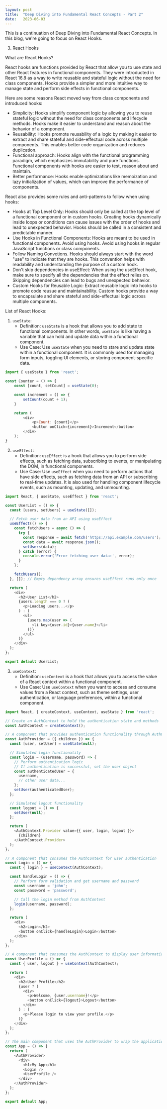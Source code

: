 ```yaml
---
layout: post
title:  "Deep Diving into Fundamental React Concepts - Part 2"
date:   2023-06-03
---
```


This is a continuation of Deep Diving into Fundamental React Concepts. In this blog, we're going to focus on React Hooks.

3. React Hooks

What are React Hooks?

React hooks are functions provided by React that allow you to use state and other React features in functional components. They were introducted in React 16.8 as a way to write reusable and stateful logic without the need for class components. Hooks provide a simpler and more intuitive way to manage state and perform side effects in functional components. 

Here are some reasons React moved way from class components and introduced hooks: 

* Simplicity: Hooks simplify component logic by allowing you to reuse stateful logic without the need for class components and lifecycle methods. Hooks make it easier to understand and reason about the behavior of a component. 
* Reusability: Hooks promote reusability of a logic by making it easier to extract and share stateful and side-effectual code across multiple components. This enables better code organization and reduces duplication.
* Functional approach: Hooks align with the functional programming paradigm, which emphasizes immutability and pure functions. Functional components with hooks are easier to test, reason about and maintain. 
* Better performance: Hooks enable optimizations like memoization and lazy initialization of values, which can improve the performance of components.

React also provides some rules and anti-patterns to follow when using hooks: 

* Hooks at Top Level Only: Hooks should only be called at the top level of a functional component or in custom hooks. Creating hooks dynamically inside loops or conditions can cause issues with the order of hooks and lead to unexpected behavior. Hooks should be called in a consistent and predictable manner. 
* Use Hooks in Functional Components: Hooks are meant to be used in functional components. Avoid using hooks. Avoid using hooks in regular JavaScript functions or class components. 
* Follow Naming Convetions. Hooks should always start with the word "use" to indicate that they are hooks. This convention helps with readability and understanding the purpose of a custom hook. 
* Don't skip dependencies in useEffect: When using the useEffect hook, make sure to specify all the dependencies that the effect relies on. Skipping dependencies can lead to bugs and unexpected behavior. 
* Custom Hooks for Reusable Logic: Extract reusable logic into hooks to promote code reusue and maintainability. Custom hooks provide a way to encapsulate and share stateful and side-effectual logic across multiple components.

List of React Hooks: 

1. `useState`:
    * Definition: `useState` is a hook that allows you to add state to functional components. In other words, `useState` is like having a variable that can hold and update data within a functional component. 
    * Use Case: Use `useState` when you need to stare and update state within a functional component. It is commonly used for managing form inputs, toggling UI elements, or storing component-specific data. 

```javascript
import { useState } from 'react';

const Counter = () => {
    const [count, setCount] = useState(0);

    const increment = () => {
        setCount(count + 1);
    }

    return (
        <div>
            <p>Count: {count}</p>
            <button onClick={increment}>Increment</button>
        </div>
    );
}
```

2. `useEffect`:
    * Definition: `useEffect` is a hook that allows you to perform side effects, such as fetching data, subscribing to events, or manipulating the DOM, in functional components.
    * Use Case: Use `useEffect` when you need to perform actions that have side effects, such as fetching data from an API or subscribing to real-time updates. It is also used for handling component lifecycle events, such as mounting, updating, and unmounting. 

```javascript
import React, { useState, useEffect } from 'react';

const UserList = () => {
  const [users, setUsers] = useState([]);

  // Fetch user data from an API using useEffect
  useEffect(() => {
    const fetchUsers = async () => {
      try {
        const response = await fetch('https://api.example.com/users');
        const data = await response.json();
        setUsers(data);
      } catch (error) {
        console.error('Error fetching user data:', error);
      }
    };

    fetchUsers();
  }, []); // Empty dependency array ensures useEffect runs only once

  return (
    <div>
      <h2>User List</h2>
      {users.length === 0 ? (
        <p>Loading users...</p>
      ) : (
        <ul>
          {users.map(user => (
            <li key={user.id}>{user.name}</li>
          ))}
        </ul>
      )}
    </div>
  );
};

export default UserList;
```

3. `useContext`: 
    * Definition: `useContext` is a hook that allows you to access the value of a React context within a functional component.
    * Use Case: Use `useContext` when you want to access and consume values from a React context, such as theme settings, user authentication, or language preferences, within a functional component.

```javascript
import React, { createContext, useContext, useState } from 'react';

// Create an AuthContext to hold the authentication state and methods
const AuthContext = createContext();

// A component that provides authentication functionality through AuthContext
const AuthProvider = ({ children }) => {
  const [user, setUser] = useState(null);

  // Simulated login functionality
  const login = (username, password) => {
    // Perform authentication logic
    // If authentication is successful, set the user object
    const authenticatedUser = {
      username,
      // other user data...
    };
    setUser(authenticatedUser);
  };

  // Simulated logout functionality
  const logout = () => {
    setUser(null);
  };

  return (
    <AuthContext.Provider value={{ user, login, logout }}>
      {children}
    </AuthContext.Provider>
  );
};

// A component that consumes the AuthContext for user authentication
const Login = () => {
  const { login } = useContext(AuthContext);

  const handleLogin = () => {
    // Perform form validation and get username and password
    const username = 'john';
    const password = 'password';

    // Call the login method from AuthContext
    login(username, password);
  };

  return (
    <div>
      <h2>Login</h2>
      <button onClick={handleLogin}>Login</button>
    </div>
  );
};

// A component that consumes the AuthContext to display user information
const UserProfile = () => {
  const { user, logout } = useContext(AuthContext);

  return (
    <div>
      <h2>User Profile</h2>
      {user ? (
        <div>
          <p>Welcome, {user.username}!</p>
          <button onClick={logout}>Logout</button>
        </div>
      ) : (
        <p>Please login to view your profile.</p>
      )}
    </div>
  );
};

// The main component that uses the AuthProvider to wrap the application
const App = () => {
  return (
    <AuthProvider>
      <div>
        <h1>My App</h1>
        <Login />
        <UserProfile />
      </div>
    </AuthProvider>
  );
};

export default App;
```
